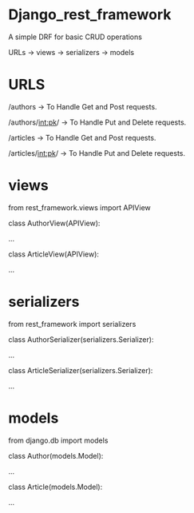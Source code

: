 # Django_rest_framework
A simple DRF for basic CRUD operations

URLs → views → serializers → models

# URLS
/authors -> To Handle Get and Post requests.

/authors/<int:pk>/ -> To Handle Put and Delete requests.

/articles -> To Handle Get and Post requests.

/articles/<int:pk>/ -> To Handle Put and Delete requests.

# views

from rest_framework.views import APIView

class AuthorView(APIView):

...

class ArticleView(APIView):

...

# serializers

from rest_framework import serializers

class AuthorSerializer(serializers.Serializer):

...

class ArticleSerializer(serializers.Serializer):

...

# models

from django.db import models

class Author(models.Model):

...

class Article(models.Model):

...

